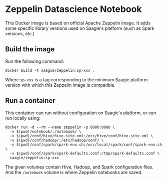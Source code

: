 # Zeppelin Datascience Notebook

This Docker image is based on official Apache Zeppelin image.
It adds some specific library versions used on Saagie's platform (such as Spark versions, etc.)

## Build the image

Run the following command:
```
docker build -t saagie/zeppelin:sp-xxx .
```

Where `sp-xxx` is a tag corresponding to the minimum Saagie platform version with which this Zeppelin image is compatible.


## Run a container

This container can run without configuration on Saagie's platform, or can run locally using:

```
docker run -d --rm --name zeppelin -p 8080:8080 \
  -v $(pwd)/notebook/:/notebook/ \
  -v $(pwd)/conf/hive/hive-site.xml:/etc/hive/conf/hive-site.xml \
  -v $(pwd)/conf/hadoop/:/etc/hadoop/conf/ \
  -v $(pwd)/conf/spark/spark-env.sh:/usr/local/spark/conf/spark-env.sh \
  -v $(pwd)/conf/spark/spark-defaults.conf:/tmp/spark-defaults.conf \
  saagie/zeppelin:sp-xxx
```

The given volumes contain Hive, Hadoop, and Spark configuration files.
And the `/notebook` volume is where Zeppelin notebooks are saved.
